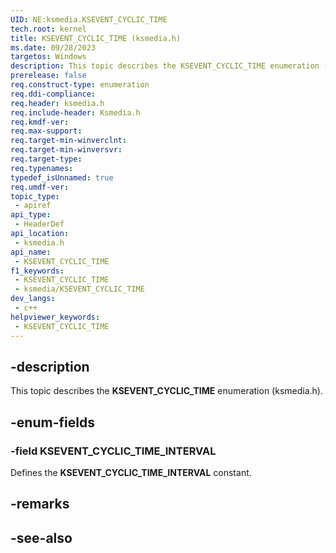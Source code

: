 ```yaml
---
UID: NE:ksmedia.KSEVENT_CYCLIC_TIME
tech.root: kernel
title: KSEVENT_CYCLIC_TIME (ksmedia.h)
ms.date: 09/28/2023
targetos: Windows
description: This topic describes the KSEVENT_CYCLIC_TIME enumeration (ksmedia.h).
prerelease: false
req.construct-type: enumeration
req.ddi-compliance: 
req.header: ksmedia.h
req.include-header: Ksmedia.h
req.kmdf-ver: 
req.max-support: 
req.target-min-winverclnt:
req.target-min-winversvr: 
req.target-type: 
req.typenames: 
typedef_isUnnamed: true
req.umdf-ver: 
topic_type:
 - apiref
api_type:
 - HeaderDef
api_location:
 - ksmedia.h
api_name:
 - KSEVENT_CYCLIC_TIME
f1_keywords:
 - KSEVENT_CYCLIC_TIME
 - ksmedia/KSEVENT_CYCLIC_TIME
dev_langs:
 - c++
helpviewer_keywords:
 - KSEVENT_CYCLIC_TIME
---
```


## -description

This topic describes the **KSEVENT_CYCLIC_TIME** enumeration (ksmedia.h).

## -enum-fields

### -field KSEVENT_CYCLIC_TIME_INTERVAL

Defines the **KSEVENT_CYCLIC_TIME_INTERVAL** constant.

## -remarks

## -see-also
